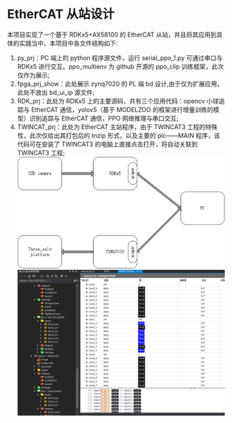 # EtherCAT 从站设计

本项目实现了一个基于 RDKx5+AX58100 的 EtherCAT 从站，并且将其应用到具体的实践当中，本项目中各文件结构如下:

1. py_prj：PC 端上的 python 程序源文件，运行 serial_ppo_1.py 可通过串口与 RDKx5 进行交互。ppo_multienv 为 github 开源的 ppo_clip 训练框架，此次仅作为展示;
2. fpga_prj_show：此处展示 zynq7020 的 PL 端 bd 设计,由于仅为扩展应用，此处不放出 bd_ui_ip 源文件;
3. RDK_prj：此处为 RDKx5 上的主要源码，共有三个应用代码：opencv 小球追踪与 EtherCAT 通信，yolov5（基于 MODELZOO 的框架进行增量训练的模型）识别追踪与 EtherCAT 通信，PPO 网络推理与串口交互;
4. TWINCAT_prj：此处为 EtherCAT 主站程序，由于 TWINCAT3 工程的特殊性，此次仅给出其打包后的 tnzip 形式，以及主要的 plc——MAIN 程序，该代码可在安装了 TWINCAT3 的电脑上直接点击打开，将自动关联到 TWINCAT3 工程;
   ![总架构展示](jiagou.png)
   ![tc3运行展示](tc3.png)
